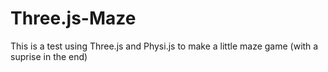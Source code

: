 # Three.js-Maze
This is a test using Three.js and Physi.js to make a little maze game (with a suprise in the end)
